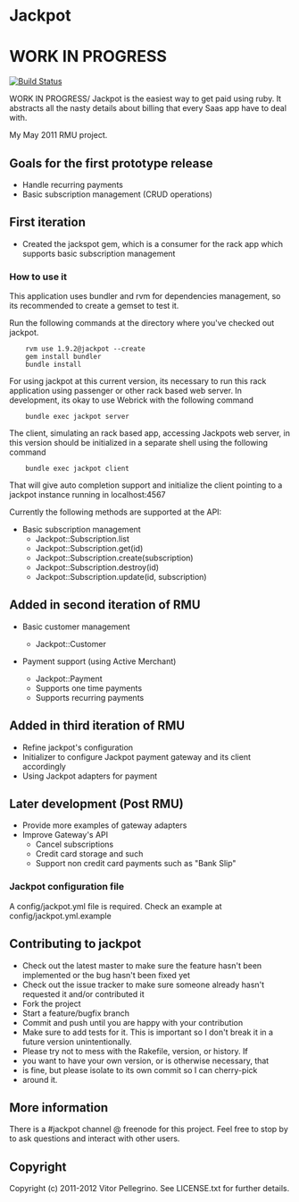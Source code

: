 Jackpot
==========

# WORK IN PROGRESS

[![Build Status](https://secure.travis-ci.org/pellegrino/jackpot.png)](http://travis-ci.org/pellegrino/jackpot)

WORK IN PROGRESS/ Jackpot is the easiest way to get paid using ruby. It abstracts all the nasty details about billing that every Saas app have to deal with.

My May 2011 RMU project.

## Goals for the first prototype release ##

* Handle recurring payments
* Basic subscription management (CRUD operations)

## First iteration ##
* Created the jackspot gem, which is a consumer for the rack app which
supports basic subscription management

### How to use it ###
This application uses bundler and rvm for dependencies management, so its
recommended to create a gemset to test it.

Run the following commands at the directory where you've checked out
jackpot.

        rvm use 1.9.2@jackpot --create
        gem install bundler
        bundle install

For using jackpot at this current version, its necessary to run this
rack application using passenger or other rack based web server. In
development, its okay to use Webrick with the following command

        bundle exec jackpot server

The client, simulating an rack based app, accessing Jackpots web
server, in this version should be initialized in a separate shell
using the following command

        bundle exec jackpot client

That will give auto completion support and initialize the client
pointing to a jackpot instance running in localhost:4567

Currently the following methods are supported at the API:

* Basic subscription management
  * Jackpot::Subscription.list
  * Jackpot::Subscription.get(id)
  * Jackpot::Subscription.create(subscription)
  * Jackpot::Subscription.destroy(id)
  * Jackpot::Subscription.update(id, subscription)

## Added in second iteration of RMU
* Basic customer management
  * Jackpot::Customer

* Payment support (using Active Merchant)
  * Jackpot::Payment
  * Supports one time payments
  * Supports recurring payments

## Added in third iteration of RMU

* Refine jackpot's configuration
* Initializer to configure Jackpot payment gateway and its client accordingly
* Using Jackpot adapters for payment

## Later development (Post RMU)

* Provide more examples of gateway adapters
* Improve Gateway's API
  * Cancel subscriptions
  * Credit card storage and such
  * Support non credit card payments such as "Bank Slip"


### Jackpot configuration file ###
A config/jackpot.yml file is required. Check an example at
config/jackpot.yml.example


## Contributing to jackpot  ##

* Check out the latest master to make sure the feature hasn't been implemented or the bug hasn't been fixed yet
* Check out the issue tracker to make sure someone already hasn't requested it and/or contributed it
* Fork the project
* Start a feature/bugfix branch
* Commit and push until you are happy with your contribution
* Make sure to add tests for it. This is important so I don't break it in a future version unintentionally.
* Please try not to mess with the Rakefile, version, or history. If
* you want to have your own version, or is otherwise necessary, that
* is fine, but please isolate to its own commit so I can cherry-pick
* around it.

## More information

There is a #jackpot channel @ freenode for this project. Feel free to stop by to ask questions and interact with other users. 



## Copyright ##

Copyright (c) 2011-2012 Vitor Pellegrino. See LICENSE.txt for
further details.

